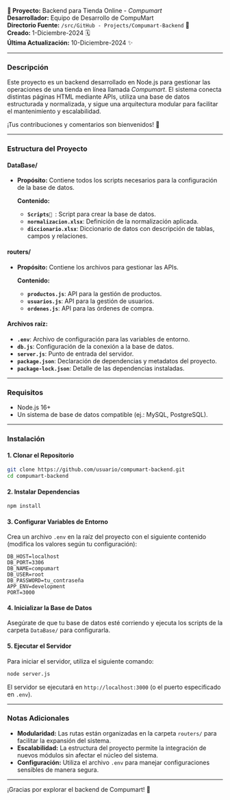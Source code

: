 

**🚀 Proyecto:** Backend para Tienda Online - *Compumart*  
**Desarrollador:** Equipo de Desarrollo de CompuMart  
**Directorio Fuente:** `/src/GitHub - Projects/Compumart-Backend` 📂  
**Creado:** 1-Diciembre-2024 🗓️  
**Última Actualización:** 10-Diciembre-2024 ✨  

---

### **Descripción**  
Este proyecto es un backend desarrollado en Node.js para gestionar las operaciones de una tienda en línea llamada *Compumart*. El sistema conecta distintas páginas HTML mediante APIs, utiliza una base de datos estructurada y normalizada, y sigue una arquitectura modular para facilitar el mantenimiento y escalabilidad.

¡Tus contribuciones y comentarios son bienvenidos! 🚀  

---

### **Estructura del Proyecto**

#### **DataBase/**
- **Propósito:** Contiene todos los scripts necesarios para la configuración de la base de datos.
  
  **Contenido:**
  - **`Scripts📂 `**: Script para crear la base de datos.
  - **`normalizacion.xlsx`**: Definición de la normalización aplicada.
  - **`diccionario.xlsx`**: Diccionario de datos con descripción de tablas, campos y relaciones.

#### **routers/**
- **Propósito:** Contiene los archivos para gestionar las APIs.

  **Contenido:**
  - **`productos.js`**: API para la gestión de productos.
  - **`usuarios.js`**: API para la gestión de usuarios.
  - **`ordenes.js`**: API para las órdenes de compra.

#### **Archivos raíz:**
- **`.env`**: Archivo de configuración para las variables de entorno.
- **`db.js`**: Configuración de la conexión a la base de datos.
- **`server.js`**: Punto de entrada del servidor.
- **`package.json`**: Declaración de dependencias y metadatos del proyecto.
- **`package-lock.json`**: Detalle de las dependencias instaladas.

---

### **Requisitos**
- Node.js 16+
- Un sistema de base de datos compatible (ej.: MySQL, PostgreSQL).

---

### **Instalación**

#### 1. Clonar el Repositorio  
```bash
git clone https://github.com/usuario/compumart-backend.git
cd compumart-backend
```

#### 2. Instalar Dependencias  
```bash
npm install
```

#### 3. Configurar Variables de Entorno  
Crea un archivo `.env` en la raíz del proyecto con el siguiente contenido (modifica los valores según tu configuración):  
```plaintext
DB_HOST=localhost
DB_PORT=3306
DB_NAME=compumart
DB_USER=root
DB_PASSWORD=tu_contraseña
APP_ENV=development
PORT=3000
```

#### 4. Inicializar la Base de Datos  
Asegúrate de que tu base de datos esté corriendo y ejecuta los scripts de la carpeta `DataBase/` para configurarla.

#### 5. Ejecutar el Servidor  
Para iniciar el servidor, utiliza el siguiente comando:  
```bash
node server.js
```
El servidor se ejecutará en `http://localhost:3000` (o el puerto especificado en `.env`).

---

### **Notas Adicionales**
- **Modularidad:** Las rutas están organizadas en la carpeta `routers/` para facilitar la expansión del sistema.  
- **Escalabilidad:** La estructura del proyecto permite la integración de nuevos módulos sin afectar el núcleo del sistema.  
- **Configuración:** Utiliza el archivo `.env` para manejar configuraciones sensibles de manera segura.

--- 

¡Gracias por explorar el backend de Compumart! 🌟
